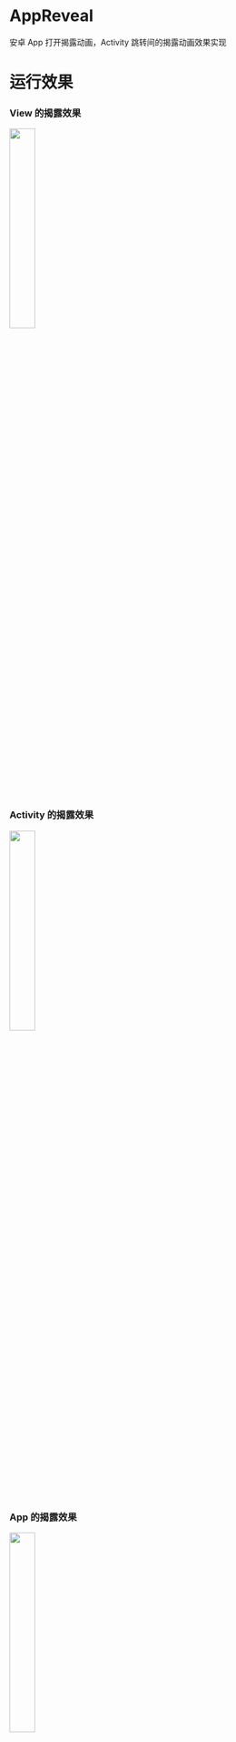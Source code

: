 # AppReveal
安卓 App 打开揭露动画，Activity 跳转间的揭露动画效果实现
# 运行效果
### View 的揭露效果
<img src="https://github.com/xiaofei-dev/AppReveal/blob/master/art/View%E6%8F%AD%E9%9C%B2.gif" width="30%" height="30%">

### Activity 的揭露效果
<img src="https://github.com/xiaofei-dev/AppReveal/blob/master/art/Activity%E6%8F%AD%E9%9C%B2.gif" width="30%" height="30%">

### App 的揭露效果
<img src="https://github.com/xiaofei-dev/AppReveal/blob/master/art/App%E6%8F%AD%E9%9C%B2.gif" width="30%" height="30%">
